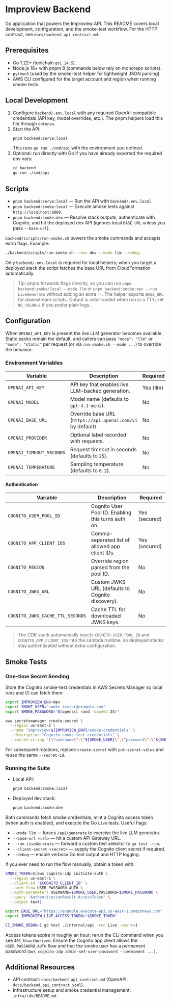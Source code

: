 # Improview Backend

Go application that powers the Improview API. This README covers local development, configuration, and the smoke-test workflow. For the HTTP contract, see `docs/backend_api_contract.md`.

## Prerequisites

- Go 1.22+ (toolchain `go1.24.5`).
- Node.js 18+ with pnpm 8 (commands below rely on monorepo scripts).
- `python3` (used by the smoke-test helper for lightweight JSON parsing).
- AWS CLI configured for the target account and region when running smoke tests.

## Local Development

1. Configure `backend/.env.local` with any required OpenAI-compatible credentials (API key, model overrides, etc.). The pnpm helpers load this file through `dotenvx`.
2. Start the API:
   ```bash
   pnpm backend:serve:local
   ```
   This runs `go run ./cmd/api` with the environment you defined.
3. Optional: run directly with Go if you have already exported the required env vars:
   ```bash
   cd backend
   go run ./cmd/api
   ```

## Scripts

- `pnpm backend:serve:local` — Run the API with `backend/.env.local`.
- `pnpm backend:smoke:local` — Execute smoke tests against `http://localhost:8080`.
- `pnpm backend:smoke:dev` — Resolve stack outputs, authenticate with Cognito, and hit the deployed dev API (ignores local `BASE_URL` unless you pass `--base-url`).

`backend/scripts/run-smoke.sh` powers the smoke commands and accepts extra flags. Example:

```bash
./backend/scripts/run-smoke.sh --env dev --mode llm --debug
```

Only `backend/.env.local` is required for local helpers; when you target a deployed stack the script fetches the base URL from CloudFormation automatically.

> Tip: pnpm forwards flags directly, so you can run `pnpm backend:smoke:local --mode llm` or `pnpm backend:smoke:dev --run LiveGenerate` without adding an extra `--`. The helper exports `BASE_URL` for downstream scripts.
> Output is color-coded when run in a TTY; set `NO_COLOR=1` if you prefer plain logs.

## Configuration

When `OPENAI_API_KEY` is present the live LLM generator becomes available. Static packs remain the default, and callers can pass `"mode": "llm"` or `"mode": "static"` per request (or via `run-smoke.sh --mode ...`) to override the behavior.

### Environment Variables

| Variable | Description | Required |
| --- | --- | --- |
| `OPENAI_API_KEY` | API key that enables live LLM-backed generation. | Yes (llm) |
| `OPENAI_MODEL` | Model name (defaults to `gpt-4.1-mini`). | No |
| `OPENAI_BASE_URL` | Override base URL (`https://api.openai.com/v1` by default). | No |
| `OPENAI_PROVIDER` | Optional label recorded with requests. | No |
| `OPENAI_TIMEOUT_SECONDS` | Request timeout in seconds (defaults to `25`). | No |
| `OPENAI_TEMPERATURE` | Sampling temperature (defaults to `0.2`). | No |

#### Authentication

| Variable | Description | Required |
| --- | --- | --- |
| `COGNITO_USER_POOL_ID` | Cognito User Pool ID. Enabling this turns auth on. | Yes (secured) |
| `COGNITO_APP_CLIENT_IDS` | Comma-separated list of allowed app client IDs. | Yes (secured) |
| `COGNITO_REGION` | Override region parsed from the pool ID. | No |
| `COGNITO_JWKS_URL` | Custom JWKS URL (defaults to Cognito discovery). | No |
| `COGNITO_JWKS_CACHE_TTL_SECONDS` | Cache TTL for downloaded JWKS keys. | No |

> The CDK stack automatically injects `COGNITO_USER_POOL_ID` and `COGNITO_APP_CLIENT_IDS` into the Lambda runtime, so deployed stacks stay authenticated without extra configuration.

## Smoke Tests

### One-time Secret Seeding

Store the Cognito smoke-test credentials in AWS Secrets Manager so local runs and CI can fetch them:

```bash
export IMPROVIEW_ENV=dev
export SMOKE_USER="smoke-tester@example.com"
export SMOKE_PASSWORD="$(openssl rand -base64 24)"

aws secretsmanager create-secret \
  --region us-east-1 \
  --name "improview/${IMPROVIEW_ENV}/smoke-credentials" \
  --description "Cognito smoke-test credentials" \
  --secret-string "{\"username\":\"${SMOKE_USER}\",\"password\":\"${SMOKE_PASSWORD}\"}"
```

For subsequent rotations, replace `create-secret` with `put-secret-value` and reuse the same `--secret-id`.

### Running the Suite

- Local API:
  ```bash
  pnpm backend:smoke:local
  ```
- Deployed dev stack:
  ```bash
  pnpm backend:smoke:dev
  ```

Both commands fetch smoke credentials, mint a Cognito access token (when auth is enabled), and execute the Go `Live` tests. Useful flags:

- `--mode llm` — forces `/api/generate` to exercise the live LLM generator.
- `--base-url <url>` — hit a custom API Gateway URL.
- `--run LiveGenerate` — forward a custom test selector to `go test -run`.
- `--client-secret <secret>` — supply the Cognito client secret if required.
- `--debug` — enable verbose Go test output and HTTP logging.

If you ever need to run the flow manually, obtain a token with:

```bash
SMOKE_TOKEN=$(aws cognito-idp initiate-auth \
  --region us-east-1 \
  --client-id "$COGNITO_CLIENT_ID" \
  --auth-flow USER_PASSWORD_AUTH \
  --auth-parameters USERNAME=$SMOKE_USER,PASSWORD=$SMOKE_PASSWORD \
  --query 'AuthenticationResult.AccessToken' \
  --output text)

export BASE_URL="https://example.execute-api.us-east-1.amazonaws.com"
export IMPROVIEW_LIVE_ACCESS_TOKEN="$SMOKE_TOKEN"

CI_SMOKE_DEBUG=1 go test ./internal/api -run Live -count=1
```

Access tokens expire in roughly an hour; rerun the CLI command when you see `401 Unauthorized`. Ensure the Cognito app client allows the `USER_PASSWORD_AUTH` flow and that the smoke user has a permanent password (`aws cognito-idp admin-set-user-password --permanent ...`).

## Additional Resources

- API contract: `docs/backend_api_contract.md` (OpenAPI: `docs/backend_api_contract.yaml`).
- Infrastructure setup and smoke credential management: `infra/cdk/README.md`.
